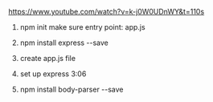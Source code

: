 https://www.youtube.com/watch?v=k-j0W0UDnWY&t=110s

1. npm init
make sure entry point: app.js

2. npm install express --save
3. create app.js file

4. set up express 3:06

5. npm install body-parser --save